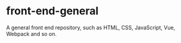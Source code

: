 # front-end-general
A general front end repository, such as HTML, CSS, JavaScript, Vue, Webpack and so on.
